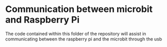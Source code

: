 # Communication between microbit and Raspberry Pi

The code contained within this folder of the repository will assist in communicating between the raspberry pi and the microbit through the usb
